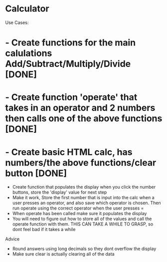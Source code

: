 # Calculator
Use Cases:
# - Create functions for the main calulations Add/Subtract/Multiply/Divide [DONE]
# - Create function 'operate' that takes in an operator and 2 numbers then calls one of the above functions [DONE]
# - Create basic HTML calc, has numbers/the above functions/clear button [DONE]
- Create function that populates the display when you click the number buttons, store the 'display' value for next step
- Make it work, Store the first number that is input into the calc when a user presses an operator, and also save which operator is chosen. Then run operate using the correct operator when the user presses =
- When operate has been called make sure it populates the display
- You will need to figure out how to store all of the values and call the operate function with them. THIS CAN TAKE A WHILE TO GRASP, so dont feel bad if it takes a while 

Advice
- Round answers using long decimals so they dont overflow the display
- Make sure clear is actually clearing all of the data
